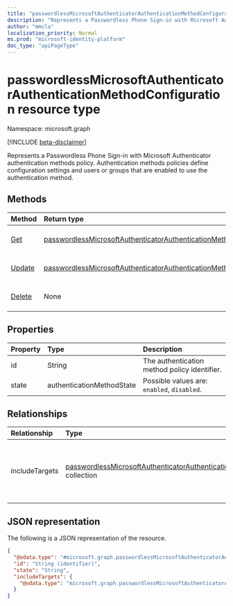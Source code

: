 ```yaml
---
title: "passwordlessMicrosoftAuthenticatorAuthenticationMethodConfiguration resource type"
description: "Represents a Passwordless Phone Sign-in with Microsoft Authenticator authentication methods policy."
author: "mmcla"
localization_priority: Normal
ms.prod: "microsoft-identity-platform"
doc_type: "apiPageType"
---
```


# passwordlessMicrosoftAuthenticatorAuthenticationMethodConfiguration resource type

Namespace: microsoft.graph

[!INCLUDE [beta-disclaimer](../../includes/beta-disclaimer.md)]

Represents a Passwordless Phone Sign-in with Microsoft Authenticator authentication methods policy. Authentication methods policies define configuration settings and users or groups that are enabled to use the authentication method.


## Methods
|Method|Return type|Description|
|:---|:---|:---|
|[Get](../api/passwordlessmicrosoftauthenticatorauthenticationmethodconfiguration-get.md)|[passwordlessMicrosoftAuthenticatorAuthenticationMethodConfiguration](../resources/passwordlessmicrosoftauthenticatorauthenticationmethodconfiguration.md)|Read the properties and relationships of a passwordlessMicrosoftAuthenticatorAuthenticationMethodConfiguration object.|
|[Update](../api/passwordlessmicrosoftauthenticatorauthenticationmethodconfiguration-update.md)|[passwordlessMicrosoftAuthenticatorAuthenticationMethodConfiguration](../resources/passwordlessmicrosoftauthenticatorauthenticationmethodconfiguration.md)|Update the properties of a passwordlessMicrosoftAuthenticatorAuthenticationMethodConfiguration object.|
|[Delete](../api/passwordlessmicrosoftauthenticatorauthenticationmethodconfiguration-delete.md)|None|Reverts the passwordlessMicrosoftAuthenticatorAuthenticationMethodConfiguration object to its default configuration.|


## Properties
|Property|Type|Description|
|:---|:---|:---|
|id|String|The authentication method policy identifier.|
|state|authenticationMethodState|Possible values are: `enabled`, `disabled`.|

## Relationships
|Relationship|Type|Description|
|:---|:---|:---|
|includeTargets|[passwordlessMicrosoftAuthenticatorAuthenticationMethodTarget](../resources/passwordlessmicrosoftauthenticatorauthenticationmethodtarget.md) collection|A collection of users or groups who are enabled to use the authentication method.|

## JSON representation
The following is a JSON representation of the resource.
<!-- {
  "blockType": "resource",
  "keyProperty": "id",
  "@odata.type": "microsoft.graph.passwordlessMicrosoftAuthenticatorAuthenticationMethodConfiguration",
  "baseType": "microsoft.graph.authenticationMethodConfiguration",
  "openType": false
}
-->
``` json
{
  "@odata.type": "#microsoft.graph.passwordlessMicrosoftAuthenticatorAuthenticationMethodConfiguration",
  "id": "String (identifier)",
  "state": "String",
  "includeTargets": {
    "@odata.type": "microsoft.graph.passwordlessMicrosoftAuthenticatorAuthenticationMethodTarget"
  }
}
```
